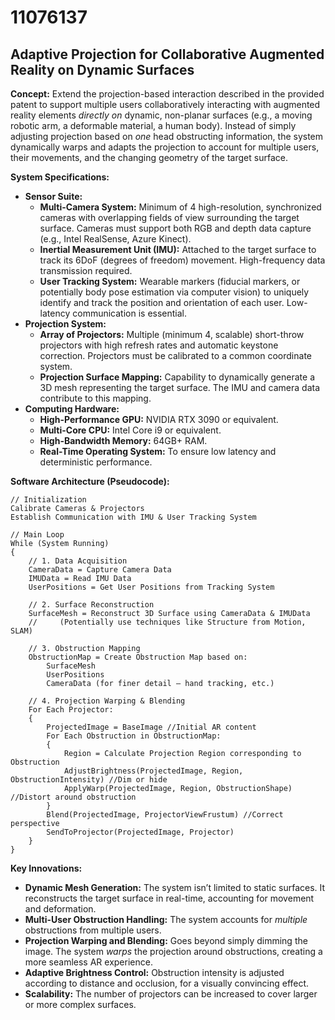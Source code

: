 # 11076137

## Adaptive Projection for Collaborative Augmented Reality on Dynamic Surfaces

**Concept:** Extend the projection-based interaction described in the provided patent to support multiple users collaboratively interacting with augmented reality elements *directly on* dynamic, non-planar surfaces (e.g., a moving robotic arm, a deformable material, a human body).  Instead of simply adjusting projection based on *one* head obstructing information, the system dynamically warps and adapts the projection to account for multiple users, their movements, and the changing geometry of the target surface.

**System Specifications:**

*   **Sensor Suite:**
    *   **Multi-Camera System:**  Minimum of 4 high-resolution, synchronized cameras with overlapping fields of view surrounding the target surface.  Cameras must support both RGB and depth data capture (e.g., Intel RealSense, Azure Kinect).
    *   **Inertial Measurement Unit (IMU):** Attached to the target surface to track its 6DoF (degrees of freedom) movement.  High-frequency data transmission required.
    *   **User Tracking System:**  Wearable markers (fiducial markers, or potentially body pose estimation via computer vision) to uniquely identify and track the position and orientation of each user. Low-latency communication is essential.
*   **Projection System:**
    *   **Array of Projectors:**  Multiple (minimum 4, scalable) short-throw projectors with high refresh rates and automatic keystone correction. Projectors must be calibrated to a common coordinate system.
    *   **Projection Surface Mapping:** Capability to dynamically generate a 3D mesh representing the target surface. The IMU and camera data contribute to this mapping.
*   **Computing Hardware:**
    *   **High-Performance GPU:**  NVIDIA RTX 3090 or equivalent.
    *   **Multi-Core CPU:**  Intel Core i9 or equivalent.
    *   **High-Bandwidth Memory:**  64GB+ RAM.
    *   **Real-Time Operating System:**  To ensure low latency and deterministic performance.

**Software Architecture (Pseudocode):**

```
// Initialization
Calibrate Cameras & Projectors
Establish Communication with IMU & User Tracking System

// Main Loop
While (System Running)
{
    // 1. Data Acquisition
    CameraData = Capture Camera Data
    IMUData = Read IMU Data
    UserPositions = Get User Positions from Tracking System

    // 2. Surface Reconstruction
    SurfaceMesh = Reconstruct 3D Surface using CameraData & IMUData
    //     (Potentially use techniques like Structure from Motion, SLAM)

    // 3. Obstruction Mapping
    ObstructionMap = Create Obstruction Map based on:
        SurfaceMesh
        UserPositions
        CameraData (for finer detail – hand tracking, etc.)

    // 4. Projection Warping & Blending
    For Each Projector:
    {
        ProjectedImage = BaseImage //Initial AR content
        For Each Obstruction in ObstructionMap:
        {
            Region = Calculate Projection Region corresponding to Obstruction
            AdjustBrightness(ProjectedImage, Region, ObstructionIntensity) //Dim or hide
            ApplyWarp(ProjectedImage, Region, ObstructionShape) //Distort around obstruction
        }
        Blend(ProjectedImage, ProjectorViewFrustum) //Correct perspective
        SendToProjector(ProjectedImage, Projector)
    }
}
```

**Key Innovations:**

*   **Dynamic Mesh Generation:**  The system isn’t limited to static surfaces. It reconstructs the target surface in real-time, accounting for movement and deformation.
*   **Multi-User Obstruction Handling:**  The system accounts for *multiple* obstructions from multiple users.
*   **Projection Warping and Blending:**  Goes beyond simply dimming the image. The system *warps* the projection around obstructions, creating a more seamless AR experience.
*   **Adaptive Brightness Control:** Obstruction intensity is adjusted according to distance and occlusion, for a visually convincing effect.
*   **Scalability:** The number of projectors can be increased to cover larger or more complex surfaces.